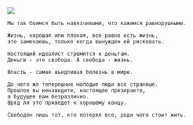 <!--2016-11-21 20:53:25-->
<img src="/posts/Подборка цитат и афоризмов/remark.jpg">

    Мы так боимся быть навязчивыми, что кажемся равнодушными.

>

    Жизнь, хорошая или плохая, все равно есть жизнь, 
    это замечаешь, только когда вынужден ей рисковать.

>

    Настоящий идеалист стремится к деньгам. 
    Деньги - это свобода. А свобода - жизнь.

>

    Власть - самая въедливая болезнь в мире.

>

    До чего же теперешние молодые люди все странные. 
    Прошлое вы ненавидите, настоящее презираете, 
    а будущее вам безразлично. 
    Вряд ли это приведет к хорошему концу.

>

    Свободен лишь тот, кто потерял все, ради чего стоит жить.